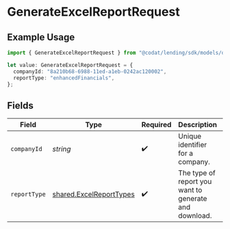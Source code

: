 # GenerateExcelReportRequest

## Example Usage

```typescript
import { GenerateExcelReportRequest } from "@codat/lending/sdk/models/operations";

let value: GenerateExcelReportRequest = {
  companyId: "8a210b68-6988-11ed-a1eb-0242ac120002",
  reportType: "enhancedFinancials",
};
```

## Fields

| Field                                                                     | Type                                                                      | Required                                                                  | Description                                                               | Example                                                                   |
| ------------------------------------------------------------------------- | ------------------------------------------------------------------------- | ------------------------------------------------------------------------- | ------------------------------------------------------------------------- | ------------------------------------------------------------------------- |
| `companyId`                                                               | *string*                                                                  | :heavy_check_mark:                                                        | Unique identifier for a company.                                          | 8a210b68-6988-11ed-a1eb-0242ac120002                                      |
| `reportType`                                                              | [shared.ExcelReportTypes](../../../sdk/models/shared/excelreporttypes.md) | :heavy_check_mark:                                                        | The type of report you want to generate and download.                     |                                                                           |